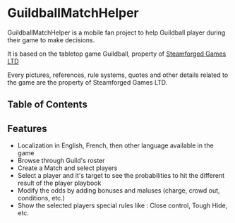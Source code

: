# GuildballMatchHelper

GuildballMatchHelper is a mobile fan project to help Guildball player during their game to make decisions.

It is based on the tabletop game Guildball, property of [Steamforged Games LTD](http://steamforged.com/guildball)

Every pictures, references, rule systems, quotes and other details related to the game are the property of Steamforged Games LTD.

## Table of Contents


## Features

- Localization in English, French, then other language available in the game
- Browse through Guild's roster
- Create a Match and select players
- Select a player and it's target to see the probabilities to hit the different result of the player playbook
- Modify the odds by adding bonuses and maluses (charge, crowd out, conditions, etc.)
- Show the selected players special rules like : Close control, Tough Hide, etc.
